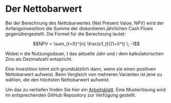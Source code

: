 # Der Nettobarwert

Bei der Berechnung des Nettobarwertes (Net Present Value, NPV) wird der
Anfangsinvestition die Summe der diskontieren jährlichen Cash Flows
gegenübergestellt. Die Formel für die Berechnung lautet:

$$NPV = \sum_{t=0}^{n} \frac{cf_t}{(1+i)^t} \; -I$$

Wobei $n$ die Nutzungsdauer, $t$ das aktuelle Jahr und $i$ dem
kalkulatorischen Zins als Dezimalzahl entspricht.

Eine Investition lohnt sich grundsätzlich dann, wenn sie einen positiven
Nettobarwert aufweist. Beim Vergleich von mehreren Varianten ist jene zu
wählen, die den höchsten Nettobarwert aufweist.

Um das zu vertiefen finden Sie hier ein 
[Arbeitsblatt](https://colab.research.google.com/github/ProgrammierenNachOFI/Investitionsrechnung/blob/main/docs/npv/npv_sus.ipynb).
Eine Musterlösung wird im entsprechenden GitHub Repository zur Verfügung gestellt.